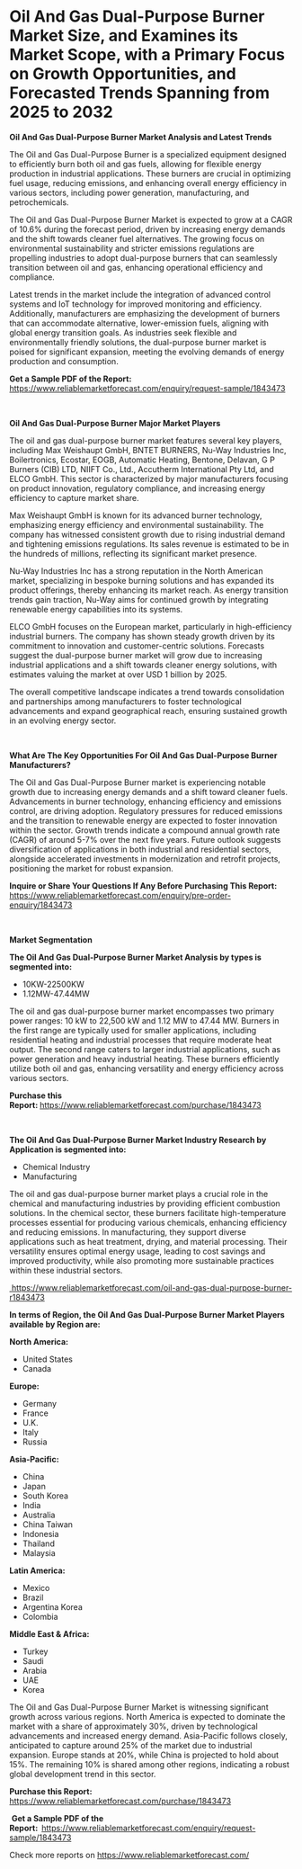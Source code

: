 <p><h1>Oil And Gas Dual-Purpose Burner Market Size, and Examines its Market Scope, with a Primary Focus on Growth Opportunities, and Forecasted Trends Spanning from 2025 to 2032</h1></p><p><strong>Oil And Gas Dual-Purpose Burner Market Analysis and Latest Trends</strong></p>
<p><p>The Oil and Gas Dual-Purpose Burner is a specialized equipment designed to efficiently burn both oil and gas fuels, allowing for flexible energy production in industrial applications. These burners are crucial in optimizing fuel usage, reducing emissions, and enhancing overall energy efficiency in various sectors, including power generation, manufacturing, and petrochemicals.</p><p>The Oil and Gas Dual-Purpose Burner Market is expected to grow at a CAGR of 10.6% during the forecast period, driven by increasing energy demands and the shift towards cleaner fuel alternatives. The growing focus on environmental sustainability and stricter emissions regulations are propelling industries to adopt dual-purpose burners that can seamlessly transition between oil and gas, enhancing operational efficiency and compliance.</p><p>Latest trends in the market include the integration of advanced control systems and IoT technology for improved monitoring and efficiency. Additionally, manufacturers are emphasizing the development of burners that can accommodate alternative, lower-emission fuels, aligning with global energy transition goals. As industries seek flexible and environmentally friendly solutions, the dual-purpose burner market is poised for significant expansion, meeting the evolving demands of energy production and consumption.</p></p>
<p><strong>Get a Sample PDF of the Report:&nbsp;</strong> <a href="https://www.reliablemarketforecast.com/enquiry/request-sample/1843473?utm_campaign=2603&utm_medium=2&utm_source=Github&utm_content=ia&utm_term=12042025&utm_id=oil-and-gas-dual-purpose-burner">https://www.reliablemarketforecast.com/enquiry/request-sample/1843473</a></p>
<p>&nbsp;</p>
<p><strong>Oil And Gas Dual-Purpose Burner Major Market Players</strong></p>
<p><p>The oil and gas dual-purpose burner market features several key players, including Max Weishaupt GmbH, BNTET BURNERS, Nu-Way Industries Inc, Boilertronics, Ecostar, EOGB, Automatic Heating, Bentone, Delavan, G P Burners (CIB) LTD, NIIFT Co., Ltd., Accutherm International Pty Ltd, and ELCO GmbH. This sector is characterized by major manufacturers focusing on product innovation, regulatory compliance, and increasing energy efficiency to capture market share.</p><p>Max Weishaupt GmbH is known for its advanced burner technology, emphasizing energy efficiency and environmental sustainability. The company has witnessed consistent growth due to rising industrial demand and tightening emissions regulations. Its sales revenue is estimated to be in the hundreds of millions, reflecting its significant market presence.</p><p>Nu-Way Industries Inc has a strong reputation in the North American market, specializing in bespoke burning solutions and has expanded its product offerings, thereby enhancing its market reach. As energy transition trends gain traction, Nu-Way aims for continued growth by integrating renewable energy capabilities into its systems.</p><p>ELCO GmbH focuses on the European market, particularly in high-efficiency industrial burners. The company has shown steady growth driven by its commitment to innovation and customer-centric solutions. Forecasts suggest the dual-purpose burner market will grow due to increasing industrial applications and a shift towards cleaner energy solutions, with estimates valuing the market at over USD 1 billion by 2025.</p><p>The overall competitive landscape indicates a trend towards consolidation and partnerships among manufacturers to foster technological advancements and expand geographical reach, ensuring sustained growth in an evolving energy sector.</p></p>
<p>&nbsp;</p>
<p><strong>What Are The Key Opportunities For Oil And Gas Dual-Purpose Burner Manufacturers?</strong></p>
<p><p>The Oil and Gas Dual-Purpose Burner market is experiencing notable growth due to increasing energy demands and a shift toward cleaner fuels. Advancements in burner technology, enhancing efficiency and emissions control, are driving adoption. Regulatory pressures for reduced emissions and the transition to renewable energy are expected to foster innovation within the sector. Growth trends indicate a compound annual growth rate (CAGR) of around 5-7% over the next five years. Future outlook suggests diversification of applications in both industrial and residential sectors, alongside accelerated investments in modernization and retrofit projects, positioning the market for robust expansion.</p></p>
<p><strong>Inquire or Share Your Questions If Any Before Purchasing This Report:</strong> <a href="https://www.reliablemarketforecast.com/enquiry/pre-order-enquiry/1843473?utm_campaign=2603&utm_medium=2&utm_source=Github&utm_content=ia&utm_term=12042025&utm_id=oil-and-gas-dual-purpose-burner">https://www.reliablemarketforecast.com/enquiry/pre-order-enquiry/1843473</a></p>
<p>&nbsp;</p>
<p><strong>Market Segmentation</strong></p>
<p><strong>The Oil And Gas Dual-Purpose Burner Market Analysis by types is segmented into:</strong></p>
<p><ul><li>10KW-22500KW</li><li>1.12MW-47.44MW</li></ul></p>
<p><p>The oil and gas dual-purpose burner market encompasses two primary power ranges: 10 kW to 22,500 kW and 1.12 MW to 47.44 MW. Burners in the first range are typically used for smaller applications, including residential heating and industrial processes that require moderate heat output. The second range caters to larger industrial applications, such as power generation and heavy industrial heating. These burners efficiently utilize both oil and gas, enhancing versatility and energy efficiency across various sectors.</p></p>
<p><strong>Purchase this Report:&nbsp;</strong><a href="https://www.reliablemarketforecast.com/purchase/1843473?utm_campaign=2603&utm_medium=2&utm_source=Github&utm_content=ia&utm_term=12042025&utm_id=oil-and-gas-dual-purpose-burner">https://www.reliablemarketforecast.com/purchase/1843473</a></p>
<p>&nbsp;</p>
<p><strong>The Oil And Gas Dual-Purpose Burner Market Industry Research by Application is segmented into:</strong></p>
<p><ul><li>Chemical Industry</li><li>Manufacturing</li></ul></p>
<p><p>The oil and gas dual-purpose burner market plays a crucial role in the chemical and manufacturing industries by providing efficient combustion solutions. In the chemical sector, these burners facilitate high-temperature processes essential for producing various chemicals, enhancing efficiency and reducing emissions. In manufacturing, they support diverse applications such as heat treatment, drying, and material processing. Their versatility ensures optimal energy usage, leading to cost savings and improved productivity, while also promoting more sustainable practices within these industrial sectors.</p></p>
<p><a href="https://www.reliablemarketforecast.com/oil-and-gas-dual-purpose-burner-r1843473?utm_campaign=2603&utm_medium=2&utm_source=Github&utm_content=ia&utm_term=12042025&utm_id=oil-and-gas-dual-purpose-burner">&nbsp;https://www.reliablemarketforecast.com/oil-and-gas-dual-purpose-burner-r1843473</a></p>
<p><strong>In terms of Region, the Oil And Gas Dual-Purpose Burner Market Players available by Region are:</strong></p>
<p>
    <p> <strong> North America: </strong>
        <ul>
            <li>United States</li>
            <li>Canada</li>
        </ul>
        </p> 
    <p> <strong> Europe: </strong>
        <ul>
            <li>Germany</li>
            <li>France</li>
            <li>U.K.</li>
            <li>Italy</li>
            <li>Russia</li>
        </ul>
        </p> 
    <p> <strong> Asia-Pacific: </strong>
        <ul>
            <li>China</li>
            <li>Japan</li>
            <li>South Korea</li>
            <li>India</li>
            <li>Australia</li>
            <li>China Taiwan</li>
            <li>Indonesia</li>
            <li>Thailand</li>
            <li>Malaysia</li>
        </ul>
        </p> 
    <p> <strong> Latin America: </strong>
        <ul>
            <li>Mexico</li>
            <li>Brazil</li>
            <li>Argentina Korea</li>
            <li>Colombia</li>
        </ul>
        </p> 
    <p> <strong> Middle East & Africa: </strong>
        <ul>
            <li>Turkey</li>
            <li>Saudi</li>
            <li>Arabia</li>
            <li>UAE</li>
            <li>Korea</li>
        </ul>
    </p>
    </p>
<p><p>The Oil and Gas Dual-Purpose Burner Market is witnessing significant growth across various regions. North America is expected to dominate the market with a share of approximately 30%, driven by technological advancements and increased energy demand. Asia-Pacific follows closely, anticipated to capture around 25% of the market due to industrial expansion. Europe stands at 20%, while China is projected to hold about 15%. The remaining 10% is shared among other regions, indicating a robust global development trend in this sector.</p></p>
<p><strong>Purchase this Report: </strong><a href="https://www.reliablemarketforecast.com/purchase/1843473?utm_campaign=2603&utm_medium=2&utm_source=Github&utm_content=ia&utm_term=12042025&utm_id=oil-and-gas-dual-purpose-burner">https://www.reliablemarketforecast.com/purchase/1843473</a></p>
<p>&nbsp;<strong>Get a Sample PDF of the Report:&nbsp;&nbsp;</strong><a href="https://www.reliablemarketforecast.com/enquiry/request-sample/1843473?utm_campaign=2603&utm_medium=2&utm_source=Github&utm_content=ia&utm_term=12042025&utm_id=oil-and-gas-dual-purpose-burner">https://www.reliablemarketforecast.com/enquiry/request-sample/1843473</a></p>
<p><strong></strong></p>
<p>Check more reports on <a href="https://www.reliablemarketforecast.com/?utm_campaign=2603&utm_medium=2&utm_source=Github&utm_content=ia&utm_term=12042025&utm_id=oil-and-gas-dual-purpose-burner">https://www.reliablemarketforecast.com/</a></p>